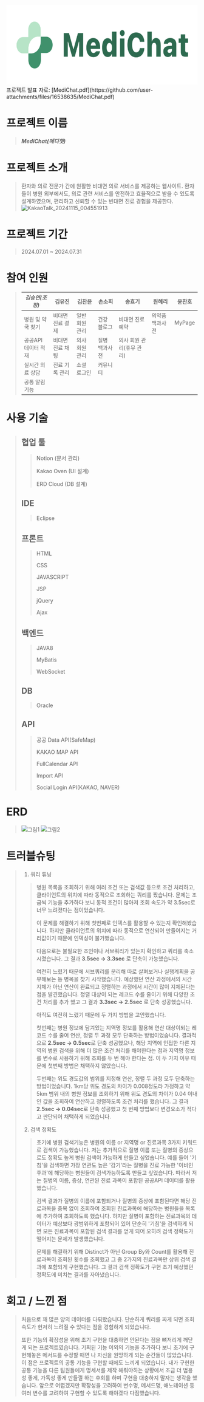 <img src="https://github.com/Kimseungyeon98/MediChat/blob/main/MediChat/src/main/resources/static/images/logo.png?raw=true" width="660px" height="210px">
프로젝트 발표 자료: [MediChat.pdf](https://github.com/user-attachments/files/16538635/MediChat.pdf)

# 프로젝트 이름
> ***MediChat(메디챗)***
> 

# 프로젝트 소개
> 환자와 의료 전문가 간에 원활한 비대면 의료 서비스를 제공하는 웹사이트.
> 환자들이 병원 외부에서도, 의료 관련 서비스를 안전하고 효율적으로 받을 수 있도록 설계하였으며, 편리하고 신뢰할 수 있는 빈대면 진료 경험을 제공한다.
> ![KakaoTalk_20241115_004551913](https://github.com/user-attachments/assets/e895d0b3-392f-4b98-8acd-a5d8a02ef7e4)

# 프로젝트 기간
> 2024.07.01 ~ 2024.07.31
> 

# 참여 인원
> |***김승연(조장)***|김유진|김찬윤|손소희|송효기|원혜리|윤찬호|
> |---|---|---|---|---|---|---|
> |병원 및 약국 찾기|비대면 진료 결제|일반 회원 관리|건강 블로그|비대면 진료 예약|의약품 백과사전|MyPage|
> |공공API 데이터 적재|비대면 진료 채팅|의사 회원 관리|질병 백과사전|의사 회원 관리(휴무 관리)|||
> |실시간 의료 상담|진료 기록 관리|소셜 로그인|커뮤니티||||
> |공통 알림 기능|||||||

# 사용 기술
> ## 협업 툴
 >> Notion (문서 관리)
> > 
 >> Kakao Oven (UI 설계)
> > 
 >> ERD Cloud (DB 설계)
> > 
>## IDE
 >> Eclipse
> > 
>## 프론트
 >> HTML
> > 
 >> CSS
> > 
 >> JAVASCRIPT
> >
 >> JSP
> >
 >> jQuery
> >
 >> Ajax
> > 
>## 백엔드
 >> JAVA8
> >
 >> MyBatis
> >
 >> WebSocket
> > 
>## DB
 >> Oracle
> >
>## API
 >> 공공 Data API(SafeMap)
> >
 >> KAKAO MAP API
> >
 >> FullCalendar API
> >
 >> Import API
> >
 >> Social Login API(KAKAO, NAVER)
> > 

# ERD
> ![그림1](https://github.com/user-attachments/assets/86910bfb-6cb1-474c-8dea-13f7871174a5)
> ![그림2](https://github.com/user-attachments/assets/f0b59d18-8bfa-4f4c-a42a-d4d2a9036c18)
>



# 트러블슈팅
> 1. 쿼리 튜닝
>> 병원 목록을 조회하기 위해 여러 조건 또는 검색값 등으로 조건 처리하고, 클라이언트의 위치에 따라 동적으로 조회하는 쿼리를 짰습니다.
>> 문제는 조금씩 기능을 추가하다 보니 동적 조건이 많아져 조회 속도가 약 3.5sec로 너무 느려졌다는 점이었습니다.
>> 
>> 이 문제를 해결하기 위해 첫번째로 인덱스를 활용할 수 있는지 확인해봤습니다.
>> 하지만 클라이언트의 위치에 따라 동적으로 연산되어 만들어지는 거리값이기 때문에 인덱싱이 불가했습니다.
>>
>> 다음으로는 불필요한 조인이나 서브쿼리가 있는지 확인하고 쿼리를 축소시켰습니다. 그 결과 **3.5sec -> 3.3sec** 로 단축이 가능했습니다.
>>
>> 여전히 느렸기 때문에 서브쿼리를 분리해 따로 살펴보거나 실행계획을 공부해보는 등 병목을 찾기 시작했습니다.
>> 예상했던 연산 과정에서의 시간 지체가 아닌 연산이 완료되고 정렬하는 과정에서 시간이 많이 지체된다는 점을 발견했습니다.
>> 정렬 대상이 되는 레코드 수를 줄이기 위해 다양한 조건 처리를 추가 했고 그 결과 **3.3sec -> 2.5sec** 로 단축 성공했습니다.
>> 
>> 아직도 여전히 느렸기 때문에 두 가지 방법을 고안했습니다.
>>
>> 첫번째는 병원 정보에 담겨있는 지역명 정보를 활용해 연산 대상이되는 레코드 수를 줄여 연산, 정렬 두 과정 모두 단축하는 방법이었습니다.
>> 결과적으로 **2.5sec -> 0.5sec**로 단축 성공했으나, 해당 지역에 인접한 다른 지역의 병원 검색을 위해 더 많은 조건 처리를 해야한다는 점과 지역명 정보를 변수로 사용하기 위해 조회를 두 번 해야 한다는 점.
>> 이 두 가지 이유 때문에 첫번째 방법은 채택하지 않았습니다.
>> 
>> 두번째는 위도 경도값의 범위를 지정해 연산, 정렬 두 과정 모두 단축하는 방법이었습니다.
>> 1km당 위도 경도의 차이가 0.008정도라 가정하고 약 5km 범위 내의 병원 정보를 조회하기 위해 위도 경도의 차이가 0.04 이내인 값을 조회하여 연산하고 정렬하도록 조건 처리를 했습니다.
>> 그 결과 **2.5sec -> 0.04sec**로 단축 성공했고 첫 번째 방법보다 변경요소가 적다고 판단되어 채택하게 되었습니다.
>> 
> 2. 검색 정확도
>> 초기에 병원 검색기능은 병원의 이름 or 지역명 or 진료과목 3가지 키워드로 검색이 가능했습니다.
>> 저는 추가적으로 질병 이름 또는 질병의 증상으로도 정확도 높게 병원 검색이 가능하게 만들고 싶었습니다.
>> 예를 들어 '기침'을 검색하면 가장 연관도 높은 '감기'라는 질병을 진료 가능한 '이비인후과'에 해당하는 병원들이 검색가능하도록 만들고 싶었습니다.
>> 따라서 저는 질병의 이름, 증상, 연관된 진료 과목이 포함된 공공API 데이터를 활용했습니다.
>>
>> 검색 결과가 질병의 이름에 포함되거나 질병의 증상에 포함된다면 해당 진료과목을 중복 없이 조회하여 조회된 진료과목에 해당하는 병원들을 목록에 추가하여 조회하도록 했습니다.
>> 하지만 질병이 포함하는 진료과목의 데이터가 예상보다 광범위하게 포함되어 있어 단순히 '기침'을 검색하게 되면 모든 진료과목이 포함된 검색 결과를 얻게 되어 오히려 검색 정확도가 떨어지는 문제가 발생했습니다.
>>
>> 문제를 해결하기 위해 Distinct가 아닌 Group By와 Count를 활용해 진료과목이 조회된 횟수를 조회했고 그 중 2가지의 진료과목만 상위 검색 결과에 포함되게 구현했습니다.
>> 그 결과 검색 정확도가 구현 초기 예상했던 정확도에 미치는 결과를 자아냈습니다.
>> 

# 회고 / 느낀 점
> 처음으로 꽤 많은 양의 데이터를 다뤄봤습니다.
> 단순하게 쿼리를 짜게 되면 조회속도가 현저히 느려질 수 있다는 점을 경험하게 되었습니다.
>
> 또한 기능의 확장성을 위해 초기 구현을 대충하면 안된다는 점을 뼈저리게 깨닫게 되는 프로젝트였습니다.
> 기획된 기능 이외의 기능을 추가하다 보니 초기에 구현해놓은 메서드를 수정할 때면 나 자신을 원망하게 되는 순간들이 많았습니다.
> 이 점은 프로젝트의 공통 기능을 구현할 때에도 느끼게 되었습니다. 내가 구현한 공통 기능을 다른 팀원들에게 명세서를 제작 해줘야하는 상황에서 조금 더 범용성 좋게, 가독성 좋게 만들껄 하는 후회를 하며 구현을 대충하지 말자는 생각을 했습니다.
> 앞으로 어렵겠지만 확장성을 고려하여 변수명, 메서드명, 애노테이션 등 여러 변수를 고려하여 구현할 수 있도록 해야겠다 다짐했습니다.
